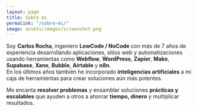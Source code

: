 ```yaml
---
layout: page
title: Sobre mi
permalink: "/sobre-mi/"
image: assets/images/screenshot.png
---
```


Soy **Carlos Rocha**, ingeniero **LowCode / NoCode** con más de 7 años de experiencia desarrollando aplicaciones, sitios web y automatizaciones usando herramientas como **Webflow**, **WordPress**, **Zapier**, **Make**, **Supabase**, **Xano**, **Bubble**, **Airtable** y **n8n**.  
En los últimos años también he incorporado **inteligencias artificiales** a mi caja de herramientas para crear soluciones aún más potentes.

Me encanta **resolver problemas** y ensamblar soluciones **prácticas y escalables** que ayuden a otros a ahorrar **tiempo, dinero** y multiplicar resultados.
